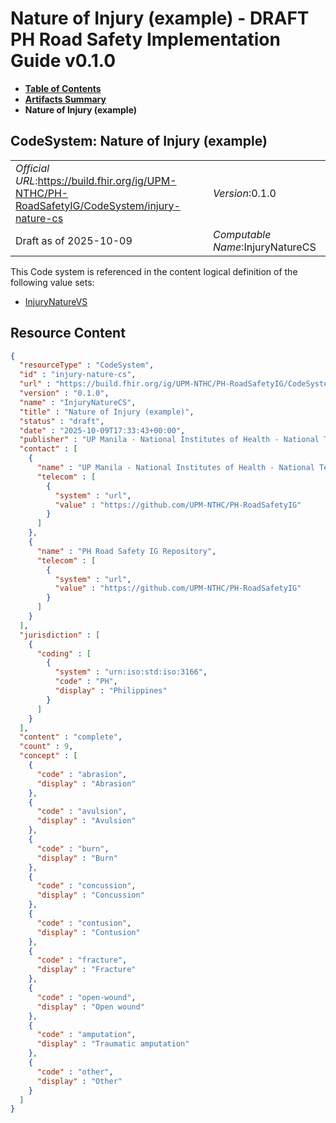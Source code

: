 # Nature of Injury (example) - DRAFT PH Road Safety Implementation Guide v0.1.0

* [**Table of Contents**](toc.md)
* [**Artifacts Summary**](artifacts.md)
* **Nature of Injury (example)**

## CodeSystem: Nature of Injury (example) 

| | |
| :--- | :--- |
| *Official URL*:https://build.fhir.org/ig/UPM-NTHC/PH-RoadSafetyIG/CodeSystem/injury-nature-cs | *Version*:0.1.0 |
| Draft as of 2025-10-09 | *Computable Name*:InjuryNatureCS |

 This Code system is referenced in the content logical definition of the following value sets: 

* [InjuryNatureVS](ValueSet-injury-nature-vs.md)



## Resource Content

```json
{
  "resourceType" : "CodeSystem",
  "id" : "injury-nature-cs",
  "url" : "https://build.fhir.org/ig/UPM-NTHC/PH-RoadSafetyIG/CodeSystem/injury-nature-cs",
  "version" : "0.1.0",
  "name" : "InjuryNatureCS",
  "title" : "Nature of Injury (example)",
  "status" : "draft",
  "date" : "2025-10-09T17:33:43+00:00",
  "publisher" : "UP Manila - National Institutes of Health - National Telehealth Center",
  "contact" : [
    {
      "name" : "UP Manila - National Institutes of Health - National Telehealth Center",
      "telecom" : [
        {
          "system" : "url",
          "value" : "https://github.com/UPM-NTHC/PH-RoadSafetyIG"
        }
      ]
    },
    {
      "name" : "PH Road Safety IG Repository",
      "telecom" : [
        {
          "system" : "url",
          "value" : "https://github.com/UPM-NTHC/PH-RoadSafetyIG"
        }
      ]
    }
  ],
  "jurisdiction" : [
    {
      "coding" : [
        {
          "system" : "urn:iso:std:iso:3166",
          "code" : "PH",
          "display" : "Philippines"
        }
      ]
    }
  ],
  "content" : "complete",
  "count" : 9,
  "concept" : [
    {
      "code" : "abrasion",
      "display" : "Abrasion"
    },
    {
      "code" : "avulsion",
      "display" : "Avulsion"
    },
    {
      "code" : "burn",
      "display" : "Burn"
    },
    {
      "code" : "concussion",
      "display" : "Concussion"
    },
    {
      "code" : "contusion",
      "display" : "Contusion"
    },
    {
      "code" : "fracture",
      "display" : "Fracture"
    },
    {
      "code" : "open-wound",
      "display" : "Open wound"
    },
    {
      "code" : "amputation",
      "display" : "Traumatic amputation"
    },
    {
      "code" : "other",
      "display" : "Other"
    }
  ]
}

```
